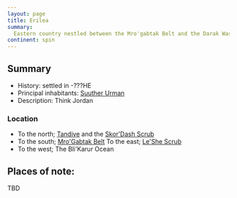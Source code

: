 ```yaml
---
layout: page
title: Erilea
summary:
  Eastern country nestled between the Mro'gabtak Belt and the Darak Wastes.
continent: spin
---
```


## Summary

- History: settled in -???HE
- Principal inhabitants: [Suuther Urman](/races/urman)
- Description: Think Jordan

### Location

- To the north; [Tandive](/geography/tandive) and the
  [Skor'Dash Scrub](/geography/skordash-scrub)
- To the south; [Mro'Gabtak Belt](/geography/mrogabtak-belt) To the east;
  [Le'She Scrub](/geography/leshe-scrub)
- To the west; The Bli'Karur Ocean

## Places of note:

TBD
